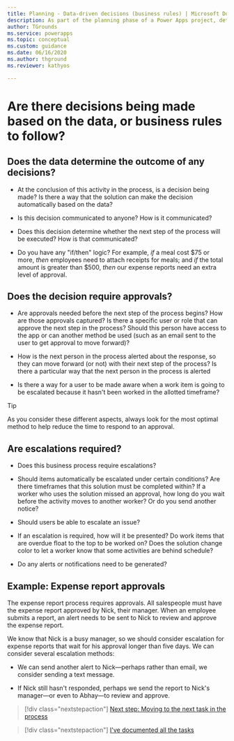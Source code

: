 ```yaml
---
title: Planning - Data-driven decisions (business rules) | Microsoft Docs
description: As part of the planning phase of a Power Apps project, determine what decisions are being made based on the data and what business rules need to be followed.
author: TGrounds
ms.service: powerapps
ms.topic: conceptual
ms.custom: guidance
ms.date: 06/16/2020
ms.author: thground
ms.reviewer: kathyos

---
```


# Are there decisions being made based on the data, or business rules to follow?

## Does the data determine the outcome of any decisions?

- At the conclusion of this activity in the process, is a decision being made? Is
there a way that the solution can make the decision automatically based on the
data?

- Is this decision communicated to anyone? How is it communicated?

- Does this decision determine whether the next step of the process will be executed? How is that communicated?

- Do you have any "if/then" logic?
For example, *if* a meal cost \$75 or more, *then* employees need to attach
receipts for meals; and *if* the total amount is greater than \$500, *then* our
expense reports need an extra level of approval.

## Does the decision require approvals?

- Are approvals needed before the next step of the process begins? How are those
approvals captured? Is there a specific user or role that can approve the next
step in the process? Should this person have access to the app or can
another method be used (such as an email sent to the user to get approval
to move forward)?

- How is the next person in the process alerted about the response, so they can move
forward (or not) with their next step of the process? Is there a particular way
that the next person in the process is alerted

- Is there a way for a user
to be made aware when a work item is going to be escalated because it hasn't
been worked in the allotted timeframe?

> [!TIP]
> As you consider these different aspects, always look for the most optimal method
to help reduce the time to respond to an approval.

## Are escalations required?

- Does this business process require escalations?

- Should items automatically be escalated under certain conditions? Are there
timeframes that this solution must be completed within? If a worker who uses the
solution missed an approval, how long do you wait before the activity moves to
another worker? Or do you send another notice?

- Should users be able to escalate an issue?

- If an escalation is required, how will it be presented? Do work items that are
overdue float to the top to be worked on? Does the solution change color to let a
worker know that some activities are behind schedule?

- Do any alerts or notifications need to be generated?

## Example: Expense report approvals

The expense report process requires approvals. All salespeople must have the
expense report approved by Nick, their manager. When an employee submits a
report, an alert needs to be sent to Nick to review and approve the expense
report.

We know that Nick is a busy manager, so we should consider escalation for
expense reports that wait for his approval longer than five days. We can consider
several escalation methods:

- We can send another alert to Nick&mdash;perhaps rather than email, we consider
    sending a text message.

- If Nick still hasn't responded, perhaps we send the report to Nick's manager&mdash;or even to Abhay&mdash;to review and approve.

> [!div class="nextstepaction"]
> [Next step: Moving to the next task in the process](next-task.md)

> [!div class="nextstepaction"]
> [I've documented all the tasks](visually-map-process.md)
